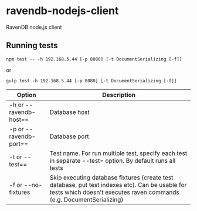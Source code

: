 # ravendb-nodejs-client

RavenDB node.js client

## Running tests
```
npm test -- -h 192.168.5.44 [-p 8080] [-t DocumentSerializing [-f]]
```
or
```
gulp test -h 192.168.5.44 [-p 8080] [-t DocumentSerializing [-f]]
```
| Option | Description |
| ------------- | ------------- |
| -h or --ravendb-host== | Database host |
| -p or --ravendb-port== | Database port |
| -t or --test== | Test name. For run multiple test, specify each test in separate --test= option. By default runs all tests |
| -f or --no-fixtures | Skip executing database fixtures (create test database, put test indexes etc). Can be usable for tests which doesn't executes raven commands (e.g. DocumentSerializing) |
